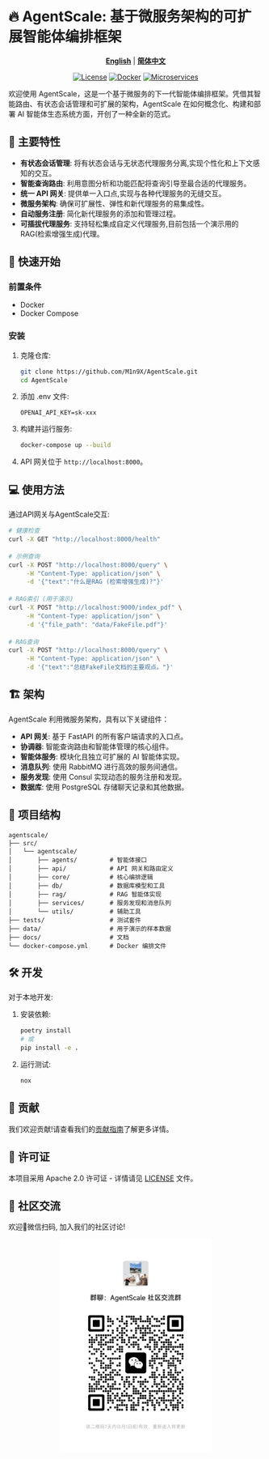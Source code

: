 # 🔥 AgentScale: 基于微服务架构的可扩展智能体编排框架

<div align="center">

[**English**](README.md) | [**简体中文**](README.zh.md)

[![License](https://img.shields.io/badge/License-Apache_2.0-blue.svg)](https://opensource.org/licenses/Apache-2.0)
[![Docker](https://img.shields.io/badge/docker-ready-brightgreen.svg)](https://www.docker.com/)
[![Microservices](https://img.shields.io/badge/architecture-microservices-orange.svg)](https://microservices.io/)

</div>

欢迎使用 AgentScale，这是一个基于微服务的下一代智能体编排框架。凭借其智能路由、有状态会话管理和可扩展的架构，AgentScale 在如何概念化、构建和部署 AI 智能体生态系统方面，开创了一种全新的范式。

## 🌟 主要特性

- **有状态会话管理**: 将有状态会话与无状态代理服务分离,实现个性化和上下文感知的交互。
- **智能查询路由**: 利用意图分析和功能匹配将查询引导至最合适的代理服务。
- **统一 API 网关**: 提供单一入口点,实现与各种代理服务的无缝交互。
- **微服务架构**: 确保可扩展性、弹性和新代理服务的易集成性。
- **自动服务注册**: 简化新代理服务的添加和管理过程。
- **可插拔代理服务**: 支持轻松集成自定义代理服务,目前包括一个演示用的 RAG(检索增强生成)代理。

## 🚀 快速开始

### 前置条件

- Docker
- Docker Compose

### 安装

1. 克隆仓库:

   ```sh
   git clone https://github.com/M1n9X/AgentScale.git
   cd AgentScale
   ```

2. 添加 .env 文件:
   ```text
   OPENAI_API_KEY=sk-xxx
   ```

3. 构建并运行服务:

   ```sh
   docker-compose up --build
   ```

4. API 网关位于 `http://localhost:8000`。

## 💻 使用方法

通过API网关与AgentScale交互:

```sh
# 健康检查
curl -X GET "http://localhost:8000/health"

# 示例查询
curl -X POST "http://localhost:8000/query" \
     -H "Content-Type: application/json" \
     -d '{"text":"什么是RAG (检索增强生成)?"}'

# RAG索引 (用于演示)
curl -X POST "http://localhost:9000/index_pdf" \
     -H "Content-Type: application/json" \
     -d '{"file_path": "data/FakeFile.pdf"}'

# RAG查询
curl -X POST "http://localhost:8000/query" \
     -H "Content-Type: application/json" \
     -d '{"text":"总结FakeFile文档的主要观点。"}'
```
## 🏗️ 架构

AgentScale 利用微服务架构，具有以下关键组件：

- **API 网关**: 基于 FastAPI 的所有客户端请求的入口点。
- **协调器**: 智能查询路由和智能体管理的核心组件。
- **智能体服务**: 模块化且独立可扩展的 AI 智能体实现。
- **消息队列**: 使用 RabbitMQ 进行高效的服务间通信。
- **服务发现**: 使用 Consul 实现动态的服务注册和发现。
- **数据库**: 使用 PostgreSQL 存储聊天记录和其他数据。

## 📁 项目结构

```
agentscale/
├── src/
│   └── agentscale/
│       ├── agents/         # 智能体接口
│       ├── api/            # API 网关和路由定义
│       ├── core/           # 核心编排逻辑
│       ├── db/             # 数据库模型和工具
│       ├── rag/            # RAG 智能体实现
│       ├── services/       # 服务发现和消息队列
│       └── utils/          # 辅助工具
├── tests/                  # 测试套件
├── data/                   # 用于演示的样本数据
├── docs/                   # 文档
└── docker-compose.yml      # Docker 编排文件
```

## 🛠️ 开发

对于本地开发:

1. 安装依赖:

   ```sh
   poetry install
   # 或
   pip install -e .
   ```

2. 运行测试:
   ```sh
   nox
   ```

## 🤝 贡献

我们欢迎贡献!请查看我们的[贡献指南](CONTRIBUTING.md)了解更多详情。

## 📄 许可证

本项目采用 Apache 2.0 许可证 - 详情请见 [LICENSE](LICENSE) 文件。

## 💬 社区交流
欢迎👏微信扫码, 加入我们的社区讨论!
<p align="center">
  <img src="./docs/assets/wechat.jpeg" width="300px" />
</p>